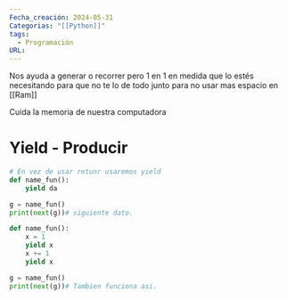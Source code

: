 ```yaml
---
Fecha_creación: 2024-05-31
Categorias: "[[Python]]"
tags:
  - Programación
URL:
---
```

Nos ayuda a generar o recorrer pero 1 en 1 en medida que lo estés necesitando para que no te lo de todo junto para no usar mas espacio en [[Ram]] 

Cuida la memoria de nuestra computadora

# Yield - Producir


```python
# En vez de usar retunr usaremos yield
def name_fun():
	yield da

g = name_fun()
print(next(g))# siguiente dato.

def name_fun():
	x = 1
	yield x
	x += 1
	yield x

g = name_fun()
print(next(g))# Tambien funciona asi.
```


